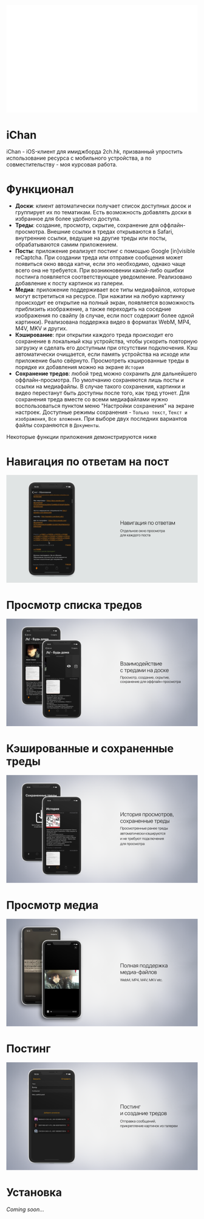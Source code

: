![](github/logo_anim.gif)

# iChan
iChan - iOS-клиент для имиджборда 2ch.hk, призванный упростить использование ресурса с мобильного устройства, а по совместительству -
моя курсовая работа.

# Функционал
* **Доски**: клиент автоматически получает список доступных досок и группирует их по тематикам. Есть возможность добавлять доски в 
избранное для более удобного доступа.
* **Треды**: создание, просмотр, скрытие, сохранение для оффлайн-просмотра. Внешние ссылки в тредах открываются в Safari, внутренние ссылки, ведущие
на другие треды или посты, обрабатываются самим приложением.
* **Посты**: приложение реализует постинг с помощью Google [in]visible reCaptcha. При создании треда или отправке сообщения может появиться
окно ввода капчи, если это необходимо, однако чаще всего она не требуется. При возникновении какой-либо ошибки постинга появляется
соответствующее уведомление. Реализовано добавление к посту картинок из галереи.
* **Медиа**: приложение поддерживает все типы медиафайлов, которые могут встретиться на ресурсе. При нажатии на любую картинку происходит
ее открытие на полный экран, появляется возможность приблизить изображение, а также переходить на соседние изображения по свайпу 
(в случае, если пост содержит более одной картинки). Реализована поддержка видео в форматах WebM, MP4, M4V, MKV и других.
* **Кэширование**: при открытии каждого треда происходит его сохранение в локальный кэш устройства, чтобы ускорить повторную загрузку
и сделать его доступным при отсутствии подключения. Кэш автоматически очищается, если память устройства на исходе или приложение было
свёрнуто. Просмотреть кэшированные треды в порядке их добавления можно на экране `История`
* **Сохранение тредов**: любой тред можно сохранить для дальнейшего оффлайн-просмотра. По умолчанию сохраняются лишь посты и ссылки на
медиафайлы. В случае такого сохранения, картинки и видео перестанут быть доступны после того, как тред утонет. Для сохранения треда вместе
со всеми медиафайлами нужно воспользоваться пунктом меню "Настройки сохранения" на экране настроек. Доступные режимы сохранения -
`Только текст`, `Текст и изображения`, `Все вложения`. При выборе двух последних вариантов файлы сохраняются в `Документы`.

Некоторые функции приложения демонстрируются ниже

# Навигация по ответам на пост
![](github/posts_anim.gif)
# Просмотр списка тредов
![](github/thread_selector_pic.png)
# Кэшированные и сохраненные треды
![](github/history_pic.png)
# Просмотр медиа
![](github/media_pic.png)
# Постинг
![](github/attachments_pic.png)

# Установка
*Coming soon...*
